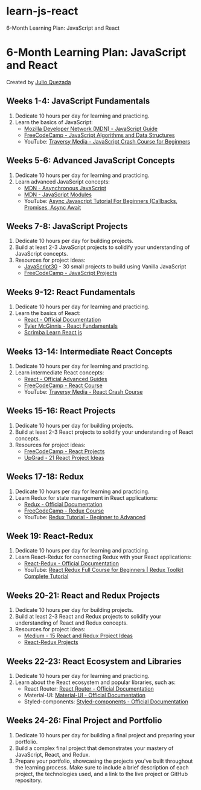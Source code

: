 # learn-js-react
6-Month Learning Plan: JavaScript and React

# 6-Month Learning Plan: JavaScript and React

Created by [Julio Quezada](www.julioquezada.com)

## Weeks 1-4: JavaScript Fundamentals

1. Dedicate 10 hours per day for learning and practicing.
2. Learn the basics of JavaScript:
   - [Mozilla Developer Network (MDN) - JavaScript Guide](https://developer.mozilla.org/en-US/docs/Web/JavaScript/Guide)
   - [FreeCodeCamp - JavaScript Algorithms and Data Structures](https://www.freecodecamp.org/learn/javascript-algorithms-and-data-structures/)
   - YouTube: [Traversy Media - JavaScript Crash Course for Beginners](https://www.youtube.com/watch?v=hdI2bqOjy3c)

## Weeks 5-6: Advanced JavaScript Concepts

1. Dedicate 10 hours per day for learning and practicing.
2. Learn advanced JavaScript concepts:
   - [MDN - Asynchronous JavaScript](https://developer.mozilla.org/en-US/docs/Learn/JavaScript/Asynchronous)
   - [MDN - JavaScript Modules](https://developer.mozilla.org/en-US/docs/Web/JavaScript/Guide/Modules)
   - YouTube: [Async Javascript Tutorial For Beginners (Callbacks, Promises, Async Await](https://www.youtube.com/watch?v=VyD_iXpJ3kU)

## Weeks 7-8: JavaScript Projects

1. Dedicate 10 hours per day for building projects.
2. Build at least 2-3 JavaScript projects to solidify your understanding of JavaScript concepts.
3. Resources for project ideas:
   - [JavaScript30](https://javascript30.com/) - 30 small projects to build using Vanilla JavaScript
   - [FreeCodeCamp - JavaScript Projects](https://www.freecodecamp.org/learn/javascript-algorithms-and-data-structures/#javascript-algorithms-and-data-structures-projects)

## Weeks 9-12: React Fundamentals

1. Dedicate 10 hours per day for learning and practicing.
2. Learn the basics of React:
   - [React - Official Documentation](https://react.dev/blog/2023/03/16/introducing-react-dev)
   - [Tyler McGinnis - React Fundamentals](https://ui.dev/react/)
   - [Scrimba Learn React.js](https://scrimba.com/learn/learnreact)

## Weeks 13-14: Intermediate React Concepts

1. Dedicate 10 hours per day for learning and practicing.
2. Learn intermediate React concepts:
   - [React - Official Advanced Guides](https://react.dev/reference/react)
   - [FreeCodeCamp - React Course](https://www.freecodecamp.org/learn/front-end-libraries/react/)
   - YouTube: [Traversy Media - React Crash Course](https://www.youtube.com/watch?v=4baq00tHfmA&ab_channel=Academind)

## Weeks 15-16: React Projects

1. Dedicate 10 hours per day for building projects.
2. Build at least 2-3 React projects to solidify your understanding of React concepts.
3. Resources for project ideas:
   - [FreeCodeCamp - React Projects](https://www.freecodecamp.org/news/5-react-projects-you-need-in-your-portfolio/)
   - [UpGrad - 21 React Project Ideas](https://www.upgrad.com/blog/react-project-ideas-topics-beginners/)

## Weeks 17-18: Redux

1. Dedicate 10 hours per day for learning and practicing.
2. Learn Redux for state management in React applications:
   - [Redux - Official Documentation](https://redux.js.org/introduction/getting-started)
   - [FreeCodeCamp - Redux Course](https://www.freecodecamp.org/learn/front-end-libraries/redux/)
   - YouTube: [Redux Tutorial - Beginner to Advanced](https://www.youtube.com/watch?v=zrs7u6bdbUw&ab_channel=freeCodeCamp.org)

## Week 19: React-Redux

1. Dedicate 10 hours per day for learning and practicing.
2. Learn React-Redux for connecting Redux with your React applications:
   - [React-Redux - Official Documentation](https://react-redux.js.org/introduction/getting-started)
    - YouTube: [React Redux Full Course for Beginners | Redux Toolkit Complete Tutorial](https://www.youtube.com/watch?v=NqzdVN2tyvQ&ab_channel=DaveGray)


## Weeks 20-21: React and Redux Projects

1. Dedicate 10 hours per day for building projects.
2. Build at least 2-3 React and Redux projects to solidify your understanding of React and Redux concepts.
3. Resources for project ideas:
   - [Medium - 15 React and Redux Project Ideas](https://medium.com/better-programming/15-react-redux-projects-to-enhance-your-portfolio-d9f5ad2b3f5f)
   - [React-Redux Projects](https://www.udemy.com/course/react-tutorial-and-projects-course/)

## Weeks 22-23: React Ecosystem and Libraries

1. Dedicate 10 hours per day for learning and practicing.
2. Learn about the React ecosystem and popular libraries, such as:
   - React Router: [React Router - Official Documentation](https://reactrouter.com/en/6.11.1/start/tutorial)
   - Material-UI: [Material-UI - Official Documentation](https://mui.com/getting-started/usage/)
   - Styled-components: [Styled-components - Official Documentation](https://styled-components.com/docs/basics#getting-started)

## Weeks 24-26: Final Project and Portfolio

1. Dedicate 10 hours per day for building a final project and preparing your portfolio.
2. Build a complex final project that demonstrates your mastery of JavaScript, React, and Redux.
3. Prepare your portfolio, showcasing the projects you've built throughout the learning process. Make sure to include a brief description of each project, the technologies used, and a link to the live project or GitHub repository.

